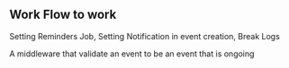 ## Work Flow to work
Setting Reminders Job,
Setting Notification in event creation,
Break Logs

A middleware that validate an event to be an event that is ongoing



#
